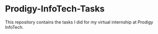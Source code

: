 # Prodigy-InfoTech-Tasks
This repository contains the tasks I did for my virtual internship at Prodigy InfoTech.
